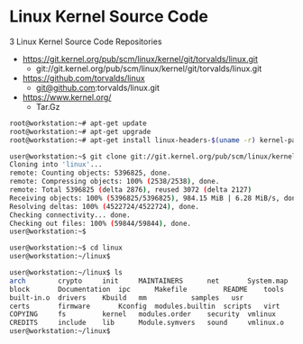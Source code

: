 # Linux Kernel Source Code

3 Linux Kernel Source Code Repositories

- https://git.kernel.org/pub/scm/linux/kernel/git/torvalds/linux.git
  - git://git.kernel.org/pub/scm/linux/kernel/git/torvalds/linux.git
- https://github.com/torvalds/linux
  - git@github.com:torvalds/linux.git
- https://www.kernel.org/
  - Tar.Gz

```sh
root@workstation:~# apt-get update
root@workstation:~# apt-get upgrade
root@workstation:~# apt-get install linux-headers-$(uname -r) kernel-package libncurses5 libncurses5-dev git libelf-dev
```

```sh
user@workstation:~$ git clone git://git.kernel.org/pub/scm/linux/kernel/git/torvalds/linux.git
Cloning into 'linux'...
remote: Counting objects: 5396825, done.
remote: Compressing objects: 100% (2538/2538), done.
remote: Total 5396825 (delta 2876), reused 3072 (delta 2127)
Receiving objects: 100% (5396825/5396825), 984.15 MiB | 6.28 MiB/s, done.
Resolving deltas: 100% (4522724/4522724), done.
Checking connectivity... done.
Checking out files: 100% (59844/59844), done.
user@workstation:~$ 
```

```sh
user@workstation:~$ cd linux
user@workstation:~/linux$ 
```

```sh
user@workstation:~/linux$ ls
arch	    crypto	   init     MAINTAINERS      net       System.map
block	    Documentation  ipc	    Makefile	     README    tools
built-in.o  drivers	   Kbuild   mm		     samples   usr
certs	    firmware	   Kconfig  modules.builtin  scripts   virt
COPYING     fs		   kernel   modules.order    security  vmlinux
CREDITS     include	   lib	    Module.symvers   sound     vmlinux.o
user@workstation:~/linux$ 
```